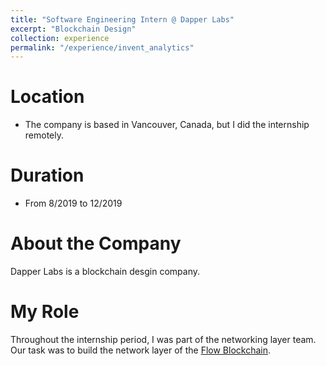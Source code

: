 ```yaml
---
title: "Software Engineering Intern @ Dapper Labs"
excerpt: "Blockchain Design"
collection: experience
permalink: "/experience/invent_analytics"
---
```


# Location
* The company is based in Vancouver, Canada, but I did the internship remotely.

# Duration

* From 8/2019 to 12/2019

# About the Company

Dapper Labs is a blockchain desgin company.

# My Role

Throughout the internship period, I was part of the networking layer team. Our
task was to build the network layer of the [Flow Blockchain](https://www.onflow.org/).
